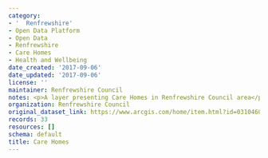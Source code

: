 ```yaml
---
category:
- '  Renfrewshire'
- Open Data Platform
- Open Data
- Renfrewshire
- Care Homes
- Health and Wellbeing
date_created: '2017-09-06'
date_updated: '2017-09-06'
license: ''
maintainer: Renfrewshire Council
notes: <p>A layer presenting Care Homes in Renfrewshire Council area</p>
organization: Renfrewshire Council
original_dataset_link: https://www.arcgis.com/home/item.html?id=0310460f85374ba3a850e76f1fd84b34
records: 33
resources: []
schema: default
title: Care Homes
---
```

